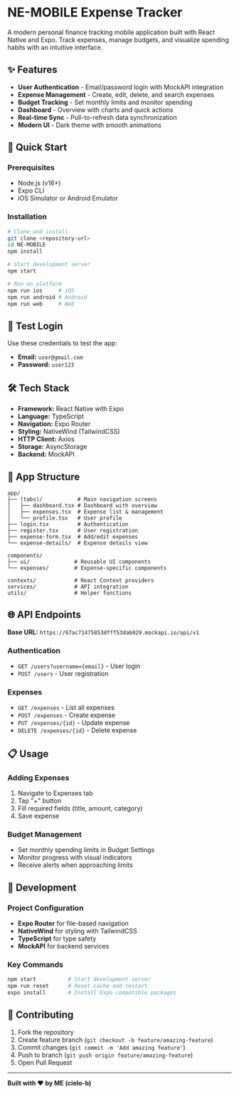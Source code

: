 # NE-MOBILE Expense Tracker

A modern personal finance tracking mobile application built with React Native and Expo. Track expenses, manage budgets, and visualize spending habits with an intuitive interface.

## ✨ Features

- **User Authentication** - Email/password login with MockAPI integration
- **Expense Management** - Create, edit, delete, and search expenses
- **Budget Tracking** - Set monthly limits and monitor spending
- **Dashboard** - Overview with charts and quick actions
- **Real-time Sync** - Pull-to-refresh data synchronization
- **Modern UI** - Dark theme with smooth animations

## 🚀 Quick Start

### Prerequisites
- Node.js (v16+)
- Expo CLI
- iOS Simulator or Android Emulator

### Installation

```bash
# Clone and install
git clone <repository-url>
cd NE-MOBILE
npm install

# Start development server
npm start

# Run on platform
npm run ios     # iOS
npm run android # Android
npm run web     # Web
```

## 🔐 Test Login

Use these credentials to test the app:
- **Email:** `user@gmail.com`
- **Password:** `user123`

## 🛠 Tech Stack

- **Framework:** React Native with Expo
- **Language:** TypeScript
- **Navigation:** Expo Router
- **Styling:** NativeWind (TailwindCSS)
- **HTTP Client:** Axios
- **Storage:** AsyncStorage
- **Backend:** MockAPI

## 📱 App Structure

```
app/
├── (tabs)/           # Main navigation screens
│   ├── dashboard.tsx # Dashboard with overview
│   ├── expenses.tsx  # Expense list & management
│   └── profile.tsx   # User profile
├── login.tsx         # Authentication
├── register.tsx      # User registration
├── expense-form.tsx  # Add/edit expenses
└── expense-details/  # Expense details view

components/
├── ui/              # Reusable UI components
└── expenses/        # Expense-specific components

contexts/            # React Context providers
services/            # API integration
utils/               # Helper functions
```

## 🌐 API Endpoints

**Base URL:** `https://67ac71475853dfff53dab929.mockapi.io/api/v1`

### Authentication
- `GET /users?username={email}` - User login
- `POST /users` - User registration

### Expenses
- `GET /expenses` - List all expenses
- `POST /expenses` - Create expense
- `PUT /expenses/{id}` - Update expense
- `DELETE /expenses/{id}` - Delete expense

## 📋 Usage

### Adding Expenses
1. Navigate to Expenses tab
2. Tap "+" button
3. Fill required fields (title, amount, category)
4. Save expense

### Budget Management
- Set monthly spending limits in Budget Settings
- Monitor progress with visual indicators
- Receive alerts when approaching limits

## 🔧 Development

### Project Configuration
- **Expo Router** for file-based navigation
- **NativeWind** for styling with TailwindCSS
- **TypeScript** for type safety
- **MockAPI** for backend services

### Key Commands
```bash
npm start          # Start development server
npm run reset      # Reset cache and restart
expo install       # Install Expo-compatible packages
```

## 🤝 Contributing

1. Fork the repository
2. Create feature branch (`git checkout -b feature/amazing-feature`)
3. Commit changes (`git commit -m 'Add amazing feature'`)
4. Push to branch (`git push origin feature/amazing-feature`)
5. Open Pull Request

---

**Built with ❤️ by ME (cielo-b)** 